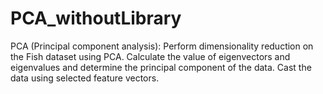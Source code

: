 # PCA_withoutLibrary
PCA (Principal component analysis): Perform dimensionality reduction on the Fish dataset using PCA. Calculate the value of eigenvectors and eigenvalues and determine the principal component of the data. Cast the data using selected feature vectors.
